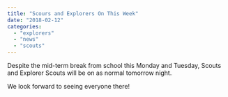 ```yaml
---
title: "Scours and Explorers On This Week"
date: "2018-02-12"
categories: 
  - "explorers"
  - "news"
  - "scouts"
---
```


Despite the mid-term break from school this Monday and Tuesday, Scouts and Explorer Scouts will be on as normal tomorrow night.

We look forward to seeing everyone there!
